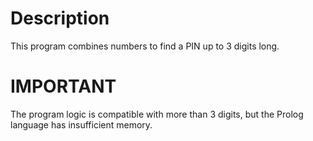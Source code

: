 # Description
This program combines numbers to find a PIN up to 3 digits long.

# IMPORTANT
The program logic is compatible with more than 3 digits, but the Prolog language has insufficient memory.
